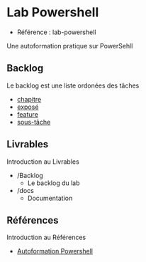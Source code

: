 ﻿# Lab Powershell 

- Référence :  lab-powershell 

Une autoformation pratique sur PowerSehll  

## Backlog 

Le backlog est une liste ordonées des tâches 

- [chapitre](./Backlog/chapitre) 
- [exposé](./Backlog/exposé) 
- [feature](./Backlog/feature) 
- [sous-tâche](./Backlog/sous-tâche) 
## Livrables 

Introduction au Livrables 

- /Backlog 
  - Le backlog du lab 
- /docs 
  - Documentation 
## Références 

Introduction au Références 

- [Autoformation Powershell](#) 

